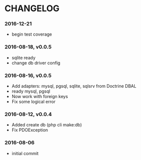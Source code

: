 # CHANGELOG

### 2016-12-21
* begin test coverage

### 2016-08-18, v0.0.5
* sqlite ready
* change db driver config

### 2016-08-16, v0.0.5
* Add adapters: mysql, pgsql, sqlite, sqlsrv from Doctrine DBAL
* ready mysql, pgsql
* Now work with foreign keys
* Fix some logical error

### 2016-08-12, v0.0.4
* Added create db (php cli make:db)
* Fix PDOException

### 2016-08-06
* initial commit